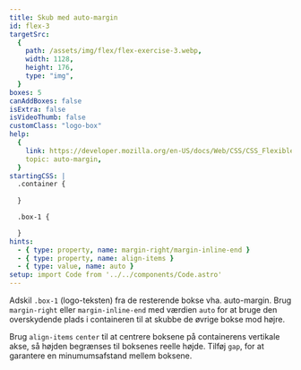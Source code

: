 ```yaml
---
title: Skub med auto-margin
id: flex-3
targetSrc:
  {
    path: /assets/img/flex/flex-exercise-3.webp,
    width: 1128,
    height: 176,
    type: "img",
  }
boxes: 5
canAddBoxes: false
isExtra: false
isVideoThumb: false
customClass: "logo-box"
help:
  {
    link: https://developer.mozilla.org/en-US/docs/Web/CSS/CSS_Flexible_Box_Layout/Aligning_Items_in_a_Flex_Container#using_auto_margins_for_main_axis_alignment,
    topic: auto-margin,
  }
startingCSS: |
  .container {
    
  }

  .box-1 {

  }
hints:
  - { type: property, name: margin-right/margin-inline-end }
  - { type: property, name: align-items }
  - { type: value, name: auto }
setup: import Code from '../../components/Code.astro'
---
```


Adskil <Code type="selector">.box-1</Code> (logo-teksten) fra de resterende bokse vha. auto-margin. Brug `margin-right` eller `margin-inline-end` med værdien <Code>auto</Code> for at bruge den overskydende plads i containeren til at skubbe de øvrige bokse mod højre.

Brug `align-items` <Code>center</Code> til at centrere boksene på containerens vertikale akse, så højden begrænses til boksenes reelle højde. Tilføj `gap`, for at garantere en minumumsafstand mellem boksene.
